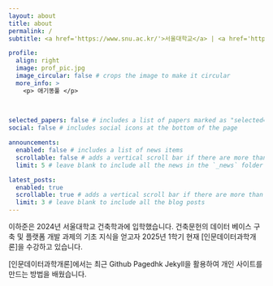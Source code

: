```yaml
---
layout: about
title: about
permalink: /
subtitle: <a href='https://www.snu.ac.kr/'>서울대학교</a> | <a href='https://eng.snu.ac.kr/snu/main/main.do'>공과대학 건축학과</a> | <a href='https://lahc.snu.ac.kr/'>역사도시건축연구실</a>.

profile:
  align: right
  image: prof_pic.jpg
  image_circular: false # crops the image to make it circular
  more_info: >
    <p> 애기똥풀 </p>
   
   

selected_papers: false # includes a list of papers marked as "selected={true}"
social: false # includes social icons at the bottom of the page

announcements:
  enabled: false # includes a list of news items
  scrollable: false # adds a vertical scroll bar if there are more than 3 news items
  limit: 5 # leave blank to include all the news in the `_news` folder

latest_posts:
  enabled: true
  scrollable: true # adds a vertical scroll bar if there are more than 3 new posts items
  limit: 3 # leave blank to include all the blog posts
---
```


이하준은 2024년 서울대학교 건축학과에 입학했습니다. 건축문헌의 데이터 베이스 구축 및 플랫폼 개발 과제의 기초 지식을 얻고자 2025년 1학기 현재 [인문데이터과학개론]을 수강하고 있습니다.

[인문데이터과학개론]에서는 최근 Github Pagedhk Jekyll을 활용하여 개인 사이트를 만드는 방법을 배웠습니다.
